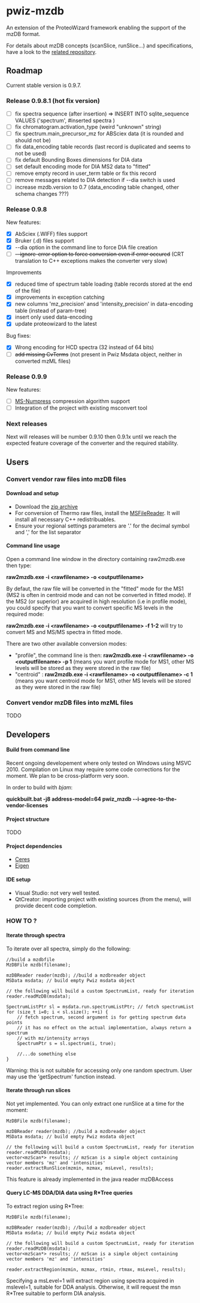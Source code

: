 pwiz-mzdb
=========

An extension of the ProteoWizard framework enabling the support of the mzDB format.

For details about mzDB concepts (scanSlice, runSlice...) and specifications, have a look to the [related repository](http://github.com/mzdb/mzdb-specs).

## Roadmap

Current stable version is 0.9.7.

### Release 0.9.8.1 (hot fix version)

- [ ] fix spectra sequence (after insertion) => INSERT INTO sqlite_sequence VALUES ('spectrum', #inserted spectra )
- [ ] fix chromatogram.activation_type (weird "unknown" string)
- [ ] fix spectrum.main_precursor_mz for ABSciex data (it is rounded and should not be)
- [ ] fix data_encoding table records (last record is duplicated and seems to not be used)
- [ ] fix default Bounding Boxes dimensions for DIA data
- [ ] set default encoding mode for DIA MS2 data to "fitted"
- [ ] remove empty record in user_term table or fix this record
- [ ] remove messages related to DIA detection if --dia switch is used
- [ ] increase mzdb.version to 0.7 (data_encoding table changed, other schema changes ???)

### Release 0.9.8

New features:
- [x] AbSciex (.WIFF) files support
- [x] Bruker (.d) files support
- [x] --dia option in the command line to force DIA file creation
- [ ] ~~--ignore-error option to force conversion even if error occured~~ (CRT translation to C++ exceptions makes the converter very slow)

Improvements
- [x] reduced time of spectrum table loading (table records stored at the end of the file)
- [x] improvements in exception catching
- [x] new columns 'mz_precision' ansd 'intensity_precision' in data-encoding table (instead of param-tree)
- [x] insert only used data-encoding
- [x] update proteowizard to the latest

Bug fixes:
- [x] Wrong encoding for HCD spectra (32 instead of 64 bits)
- [ ] ~~add missing CvTerms~~ (not present in Pwiz Msdata object, neither in converted mzML files)

### Release 0.9.9

New features:
- [ ] [MS-Numpress](https://github.com/ms-numpress/ms-numpress) compression algorithm support
- [ ] Integration of the project with existing msconvert tool

### Next releases

Next will releases will be number 0.9.10 then 0.9.1x until we reach the expected feature coverage of the converter and the required stability.

## Users

### Convert vendor raw files into mzDB files

#### Download and setup

* Download the <a href="https://github.com/mzdb/pwiz-mzdb/releases/download/v0.9.7-beta.1/pwiz_mzdb_0.9.7.zip">zip archive</a>
* For conversion of Thermo raw files, install the <a href="http://sjsupport.thermofinnigan.com/public/detail.asp?id=703">MSFileReader</a>. It will install all necessary C++ redistribuables.
* Ensure your regional settings parameters are '.' for the decimal symbol and ',' for the list separator

#### Command line usage

Open a command line window in the directory containing raw2mzdb.exe then type: 

**raw2mzdb.exe -i \<rawfilename\> -o \<outputfilename\>**

By defaut, the raw file will be converted in the "fitted" mode for the MS1 (MS2 is often in centroid mode and can not be converted in fitted mode). If the MS2 (or superior) are acquired in high resolution (i.e in profile mode), you could specify that you want to convert specific MS levels in the required mode:

**raw2mzdb.exe -i \<rawfilename\> -o \<outputfilename\> -f 1-2** will try to convert MS and MS/MS spectra in fitted mode.

There are two other available conversion modes:
* "profile", the command line is then: **raw2mzdb.exe -i \<rawfilename\> -o \<outputfilename\> -p 1** (means you want profile mode for MS1, other MS levels will be stored as they were stored in the raw file)
* "centroid" : **raw2mzdb.exe -i \<rawfilename\> -o \<outputfilename\> -c 1** (means you want centroid mode for MS1, other MS levels will be stored as they were stored in the raw file)

### Convert vendor mzDB files into mzML files

TODO

## Developers

#### Build from command line

Recent ongoing developement where only tested on Windows using MSVC 2010.
Compilation on Linux may require some code corrections for the moment. We plan to be cross-platform very soon.

In order to build with *bjam*:

**quickbuilt.bat -j8 address-model=64 pwiz_mzdb --i-agree-to-the-vendor-licenses**

#### Project structure

TODO

#### Project dependencies

* [Ceres](http://ceres-solver.org/)
* [Eigen](http://eigen.tuxfamily.org/index.php?title=Main_Page)

#### IDE setup

* Visual Studio: not very well tested.
* QtCreator: importing project with existing sources (from the menu), will provide decent code completion.

### HOW TO ?

#### Iterate through spectra

To iterate over all spectra, simply do the following:

	//build a mzdbfile
	MzDBFile mzdb(filename);
	
	mzDBReader reader(mzdb); //build a mzdbreader object
	MSData msdata; // build empty Pwiz msdata object
	
	// the following will build a custom SpectrumList, ready for iteration
	reader.readMzDB(msdata);
	
	SpectrumListPtr sl = msdata.run.spectrumListPtr; // fetch spectrumList
	for (size_t i=0; i < sl.size(); ++i) {
		// fetch spectrum, second argument is for getting spectrum data points
		// it has no effect on the actual implementation, always return a spectrum
		// with mz/intensity arrays
		SpectrumPtr s = sl.spectrum(i, true);
		
		//...do something else
	}

Warning: this is not suitable for accessing only one random spectrum. User may use the 'getSpectrum' function instead.
	
#### Iterate through run slices

Not yet implemented. You can only extract one runSlice at a time for the moment:

	MzDBFile mzdb(filename);
	
	mzDBReader reader(mzdb); //build a mzdbreader object
	MSData msdata; // build empty Pwiz msdata object
	
	// the following will build a custom SpectrumList, ready for iteration
	reader.readMzDB(msdata);
	vector<mzScan*> results; // mzScan is a simple object containing vector members 'mz' and 'intensities'
	reader.extractRunSlice(mzmin, mzmax, msLevel, results);
	
This feature is already implemented in the java reader mzDBAccess

#### Query LC-MS DDA/DIA data using R*Tree queries

To extract region using R*Tree:

	MzDBFile mzdb(filename);
	
	mzDBReader reader(mzdb); //build a mzdbreader object
	MSData msdata; // build empty Pwiz msdata object
	
	// the following will build a custom SpectrumList, ready for iteration
	reader.readMzDB(msdata);
	vector<mzScan*> results; // mzScan is a simple object containing vector members 'mz' and 'intensities'
	
	reader.extractRegion(mzmin, mzmax, rtmin, rtmax, msLevel, results);

Specifying a msLevel=1 will extract region using spectra acquired in mslevel=1, suitable for DDA analysis. 
Otherwise, it will request the msn R*Tree suitable to perform DIA analysis.   


